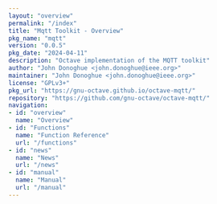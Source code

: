 ```yaml
---
layout: "overview"
permalink: "/index"
title: "Mqtt Toolkit - Overview"
pkg_name: "mqtt"
version: "0.0.5"
pkg_date: "2024-04-11"
description: "Octave implementation of the MQTT toolkit"
author: "John Donoghue <john.donoghue@ieee.org>"
maintainer: "John Donoghue <john.donoghue@ieee.org>"
license: "GPLv3+"
pkg_url: "https://gnu-octave.github.io/octave-mqtt/"
repository: "https://github.com/gnu-octave/octave-mqtt/"
navigation:
- id: "overview"
  name: "Overview"
- id: "Functions"
  name: "Function Reference"
  url: "/functions"
- id: "news"
  name: "News"
  url: "/news"
- id: "manual"
  name: "Manual"
  url: "/manual"
---
```

